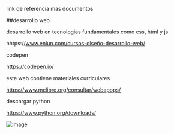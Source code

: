 link de referencia mas documentos

##desarrollo web

desarrollo web en tecnologias fundamentales como css, html y js

hhtps://www.eniun.com/cursos-diseño-desarrollo-web/

codepen

https://codepen.io/

este web contiene materiales curriculares

https://www.mclibre.org/consultar/webapops/

descargar python

https://www.python.org/downloads/



![image](https://github.com/user-attachments/assets/d59e3bff-d65b-4609-974d-ff67a5a1beb4)

